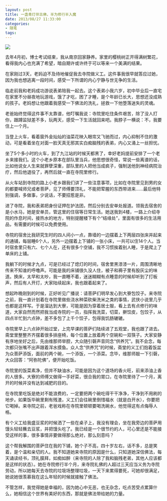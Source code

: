 ```yaml
---
layout: post
title: 一盏青灯伴古佛，半为修行半入魔
date: 2013/08/27 11:33:00
categories: 
- 随笔
tags: 
---
```


![][1] 

去年4月初，博士考试结束，我从南京回家静养。家里的樱桃树正开得满树繁花，看得我内心也充满了希望，暗自期许或许终于可以等来一个美满的结果。 

在家刚过3天，老妈迫不及待地催促我去寺院做义工。这件事我很早就答应过她，因为我也想逃离一段时间，感受一下所谓的内心宁静与世无争的生活。

临走前我和老妈成功游说表弟陪我一起去。这个表弟小我六岁，初中毕业后一直宅在家里不分昼夜地玩游戏，饿了才吃，困了才睡，是个年龄已长大，思想还没成熟的孩子。老妈想让他跟着我感受一下佛法的洗礼，拯救一下他堕落迷失的灵魂。

老爸始终觉得这件事不太靠谱，他叮嘱我说：寺院里吃住条件艰苦，除了没人打你，跟蹲监狱差不多，玩两天，感受一下生活就回来吧。我脖子一横说：不，我要住上一个月。

当登上火车，看着窗外金灿灿的油菜花映入眼帘又飞驰而过，内心抑制不住的激动，可是看着坐在对面一脸天真无邪其实白痴脑残的表弟，内心又涌上一丝担忧。

坐了5个多小时的火车，到了九江站的时候天都黑了，幸好老妈提前安排了一个老乡来接我们。这个小老乡原本在部队里当兵，他思想很奇怪，常说一些离谱的话，比如他说女人生来就罪孽深重，部队里的人把他当成疯子，强制送他到神经病院治疗，然后他退役了，再然后就一直在寺院里修行。

从火车站到寺院的路上小老乡跟我们讲了一些注意事项，比如在寺院里见到男的女的都要喊师兄或者菩萨，见了师傅要顶礼，不能把荤腥的东西带进来……最后他特别强调，多做事，少说话，不要招惹是非。

进了寺院，我和表弟把身份证押在护法团，然后分别去安单处报道。领我去宿舍的是小水马，她是安单员，管这里的住宿等日常生活。她送我到4楼，一路上介绍寺院的作息时间，接热水的地方，特别提醒楼下有个“结缘处”，里面有很多的生活用品，有需要的时候可以免费使用。

寺院的宿舍比我研究生时的四人间小一点，靠墙的一边摆着上下两层四张床并起来的通铺，每层睡6个人，另外一边摆着上下铺的一张小床，一共可以住14个人。当时宿舍里只有六、七个人在，还有很多个空铺，我不习惯挨着别人睡，于是爬上了单床的上铺。

我躺下的时候才九点，可是已经过了熄灯的时间，宿舍里黑漆漆一片，周围清晰地传来不知谁的呼噜声。可能是我的床铺很久没人住，被子和褥子里有股灰尘的味道。换床，太早和太吵，我一直睡不着，迷迷糊糊有点睡意的时候却听到了打板声，然后有人开灯，大家陆续起床，我也跟着起来了。

想起昨晚刚到的时候，正好听见广播说：请菩萨们明早发心到大寮包饺子。来寺院之前，我一直计划着在寺院里做些浇水种菜砍柴洗米之类的事情，武侠小说里几乎也都是这样写。于是溜达到大寮，可能是因为穿着居士服，看上去有点修行的味道，大家自然而然把我当成寺院的一员，指挥我洗菜，切菜，擀饺皮，包饺子，从四点半忙到六点钟，差不多包了上千个饺子，包得我饥肠辘辘。

寺院里早上六点钟开始过堂，上完早课的菩萨们陆续进了五观堂，我也跟了进去。斋堂里整整齐齐摆着很多排座椅，每个位置上放着两个空碗和一双筷子。大家安静有序地坐好之后，先由维那师举腔，大众随引磬声音同念“供养咒”。我不会念，每次都只张嘴不出声跟着浑水摸鱼。众人念“供养咒”的时候，斋堂的义工们抱着饭盆为众菩萨添饭，面前的两个碗，一个添饭，一个添菜。念毕，维那师敲一下引磬，大众回答：“阿弥陀佛”，便开始吃饭。

寺院里的饭菜素净，但并不缺油水，可能是因为这个道场的香火旺，前来添油上香的人很多。大寮的师傅又做得一手好菜，很合我的胃口，在寺院里待了一个月，离开的时候并没有达到减肥的目的。

在寺院里吃饭是绝对不能浪费的，一定要把两个碗吃得干干净净，干净到不用刷的地步。如果饭毕碗里剩有残渣，义工们会往碗里倒惜福水（就是白开水），你要把它喝掉。来寺院之前，老爸戏称在寺院里顿顿要喝洗碗水，他觉得这有点侮辱人格。

有个义工给我盛豆浆的时候洒了一些在桌子上，我没有理会，坐在我旁边的菩萨用馒头轻轻蘸去豆浆，并把馒头吃了。我已经是一个很节约的人，可心里还是不能接受这样的事，很多事情非要做得那么绝对，那么刻意吗？

这个帮我解围的菩萨住在我的下铺，她个子不高，四十岁左右，话不多，总是笑着，是个温和亲切的人。我不知道她来寺院的原因是什么，只知道她深信佛法，每天诵读经书，顶礼膜拜，如痴如醉（来寺院的人除了我和脑残老弟，其他人应该都是这样的状态）。她在寺院修行半个月，来寺院礼佛的人超过三天应当义务为寺院劳动，所以她每天去寺院的垃圾场整理垃圾，一天下来累得要死，可她却很满足，她说她很羡慕我在这么年轻的时候就接触了佛法。

不管怎样，我觉得她是幸福的，因为她心中无恶，也无杂念，吃点苦受点累算什么，她相信这个世界有美好的东西，那就是佛法带给她的力量。

[1]: http://ww1.sinaimg.cn/large/006tNc79gw1f5121fcdlij30du095q4q
